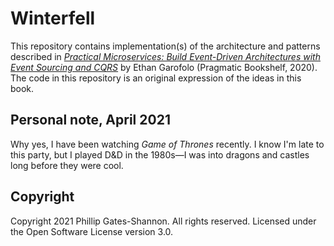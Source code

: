 # Winterfell

This repository contains implementation(s) of the architecture and patterns described in [_Practical Microservices: Build Event-Driven Architectures with Event Sourcing and CQRS_][1] by Ethan Garofolo (Pragmatic Bookshelf, 2020). The code in this repository is an original expression of the ideas in this book.

[1]: https://pragprog.com/titles/egmicro/practical-microservices/

## Personal note, April 2021

Why yes, I have been watching _Game of Thrones_ recently. I know I'm late to this party, but I played D&D in the 1980s&mdash;I was into dragons and castles long before they were cool.

## Copyright

Copyright 2021 Phillip Gates-Shannon. All rights reserved. Licensed under the Open Software License version 3.0.
